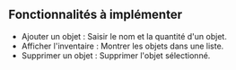 ## Fonctionnalités à implémenter

- Ajouter un objet : Saisir le nom et la quantité d'un objet.
- Afficher l'inventaire : Montrer les objets dans une liste.
- Supprimer un objet : Supprimer l'objet sélectionné.

